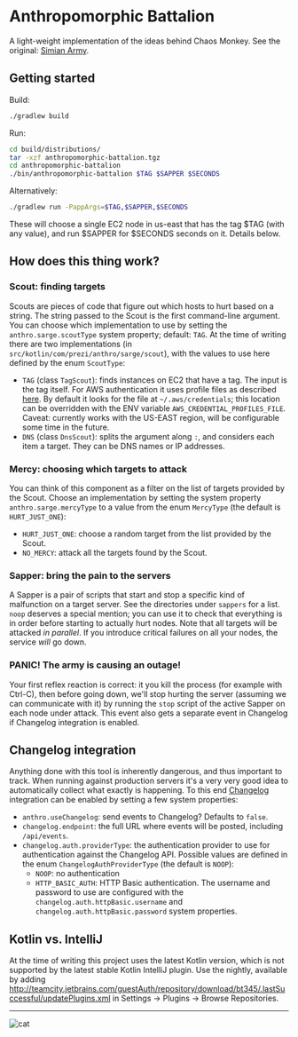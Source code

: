 # Anthropomorphic Battalion

A light-weight implementation of the ideas behind Chaos Monkey. See the original: [Simian Army](https://github.com/Netflix/SimianArmy). 

## Getting started

Build:

```sh
./gradlew build
```

Run:

```sh
cd build/distributions/
tar -xzf anthropomorphic-battalion.tgz
cd anthropomorphic-battalion
./bin/anthropomorphic-battalion $TAG $SAPPER $SECONDS
```

Alternatively:

```sh
./gradlew run -PappArgs=$TAG,$SAPPER,$SECONDS
```

These will choose a single EC2 node in us-east that has the tag $TAG (with any value), and run $SAPPER for $SECONDS
seconds on it. Details below.

## How does this thing work?

### Scout: finding targets

Scouts are pieces of code that figure out which hosts to hurt based on a string. The string passed to the Scout is the
first command-line argument. You can choose which implementation to use by setting the `anthro.sarge.scoutType`
system property; default: `TAG`. At the time of writing there are two implementations (in `src/kotlin/com/prezi/anthro/sarge/scout`),
with the values to use here defined by the enum `ScoutType`:

 * `TAG` (class `TagScout`): finds instances on EC2 that have a tag. The input is the tag itself. For AWS authentication it uses
   profile files as described [here](http://docs.aws.amazon.com/cli/latest/userguide/cli-chap-getting-started.html).
   By default it looks for the file at `~/.aws/credentials`; this location can be overridden with the ENV variable
   `AWS_CREDENTIAL_PROFILES_FILE`. Caveat: currently works with the US-EAST region, will be configurable some time in the
   future.
 * `DNS` (class `DnsScout`): splits the argument along `:`, and considers each item a target. They can be DNS names
   or IP addresses.
   
### Mercy: choosing which targets to attack
 
You can think of this component as a filter on the list of targets provided by the Scout. Choose an implementation by
setting the system property `anthro.sarge.mercyType` to a value from the enum `MercyType` (the default is `HURT_JUST_ONE`):
  
 * `HURT_JUST_ONE`: choose a random target from the list provided by the Scout.
 * `NO_MERCY`: attack all the targets found by the Scout.
                        
                        
### Sapper: bring the pain to the servers
                      
A Sapper is a pair of scripts that start and stop a specific kind of malfunction on a target server. See the directories
under `sappers` for a list. `noop` deserves a special mention; you can use it to check that everything is in order before
starting to actually hurt nodes. Note that all targets will be attacked _in parallel_. If you introduce
critical failures on all your nodes, the service _will_ go down.

### PANIC! The army is causing an outage!

Your first reflex reaction is correct: it you kill the process (for example with Ctrl-C), then before going down, we'll
stop hurting the server (assuming we can communicate with it) by running the `stop` script of the active Sapper on
each node under attack. This event also gets a separate event in Changelog if Changelog integration is enabled.


## Changelog integration

Anything done with this tool is inherently dangerous, and thus important to track. When running against production
servers it's a very very good idea to automatically collect what exactly is happening. To this end 
[Changelog](https://github.com/prezi/changelog) integration can be enabled by setting a few system properties:

 * `anthro.useChangelog`: send events to Changelog? Defaults to `false`.
 * `changelog.endpoint`: the full URL where events will be posted, including `/api/events`.
 * `changelog.auth.providerType`: the authentication provider to use for authentication against the Changelog API.
   Possible values are defined in the enum `ChangelogAuthProviderType` (the default is `NOOP`):
   * `NOOP`: no authentication
   * `HTTP_BASIC_AUTH`: HTTP Basic authentication. The username and password to use are configured with the
     `changelog.auth.httpBasic.username` and `changelog.auth.httpBasic.password` system properties.

## Kotlin vs. IntelliJ

At the time of writing this project uses the latest Kotlin version, which is not supported by the latest stable Kotlin IntelliJ plugin. Use the
nightly, available by adding http://teamcity.jetbrains.com/guestAuth/repository/download/bt345/.lastSuccessful/updatePlugins.xml
in Settings -> Plugins -> Browse Repositories.

------------
![cat](https://i.chzbgr.com/maxW500/3576064768/h35FCCB8D/)
